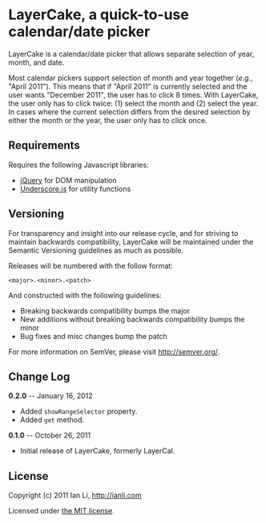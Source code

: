 LayerCake, a quick-to-use calendar/date picker
==============================================

LayerCake is a calendar/date picker that allows separate selection of year, month, and date.

Most calendar pickers support selection of month and year together (_e.g._, "April 2011"). This means that if "April 2011" is currently selected and the user wants "December 2011", the user has to click 8 times. With LayerCake, the user only has to click twice: (1) select the month and (2) select the year. In cases where the current selection differs from the desired selection by either the month or the year, the user only has to click once.


Requirements
------------

Requires the following Javascript libraries:

- [jQuery](http://jquery.com/) for DOM manipulation
- [Underscore.js](http://documentcloud.github.com/underscore/) for utility functions


Versioning
----------

For transparency and insight into our release cycle, and for striving to maintain backwards compatibility, LayerCake will be maintained under the Semantic Versioning guidelines as much as possible.

Releases will be numbered with the follow format:

`<major>.<minor>.<patch>`

And constructed with the following guidelines:

* Breaking backwards compatibility bumps the major
* New additions without breaking backwards compatibility bumps the minor
* Bug fixes and misc changes bump the patch

For more information on SemVer, please visit http://semver.org/.


Change Log
----------

__0.2.0__ -- January 16, 2012

- Added `showRangeSelector` property. 
- Added `get` method.

__0.1.0__ -- October 26, 2011

- Initial release of LayerCake, formerly LayerCal.


License
-------

Copyright (c) 2011 Ian Li, http://ianli.com

Licensed under [the MIT license](http://www.opensource.org/licenses/mit-license.php).
